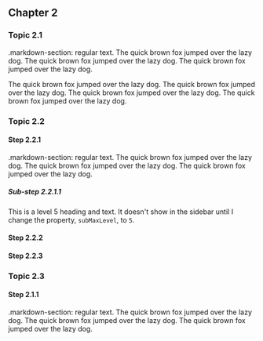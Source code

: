 ## Chapter 2
### Topic 2.1 
  .markdown-section: regular text.  The quick brown fox jumped over the lazy dog.
  The quick brown fox jumped over the lazy dog.
  The quick brown fox jumped over the lazy dog.

  The quick brown fox jumped over the lazy dog.
  The quick brown fox jumped over the lazy dog.
  The quick brown fox jumped over the lazy dog.
  The quick brown fox jumped over the lazy dog.

### Topic 2.2 
#### Step 2.2.1
  .markdown-section: regular text.  The quick brown fox jumped over the lazy dog.
  The quick brown fox jumped over the lazy dog.
  The quick brown fox jumped over the lazy dog.

##### Sub-step 2.2.1.1 
  This is a level 5 heading and text.  It doesn't show in the sidebar until I change
  the property, `subMaxLevel`, to `5`.      

#### Step 2.2.2
#### Step 2.2.3
### Topic 2.3 
#### Step 2.1.1
  .markdown-section: regular text.  The quick brown fox jumped over the lazy dog.
  The quick brown fox jumped over the lazy dog.
  The quick brown fox jumped over the lazy dog.




